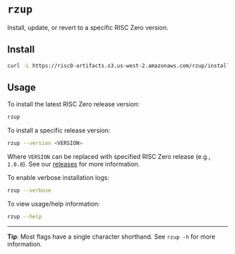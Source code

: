 # `rzup`

Install, update, or revert to a specific RISC Zero version.

## Install

<!-- TODO: Replace this friendly redirect URL once set up -->
```sh
curl -L https://risc0-artifacts.s3.us-west-2.amazonaws.com/rzup/install | bash
```

## Usage

To install the latest RISC Zero release version:

```sh
rzup
```

To install a specific release version:

```sh
rzup --version <VERSION>
```

Where `VERSION` can be replaced with specified RISC Zero release (e.g.,
`1.0.0`). See our [releases](https://github.com/risc0/risc0/releases) for more
information.


To enable verbose installation logs:
```sh
rzup --verbose
```

To view usage/help information:

```sh
rzup --help
```

---
**Tip**: Most flags have a single character shorthand. See `rzup -h` for more information.
